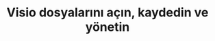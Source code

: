 ﻿---
title: Visio dosyalarını açın, kaydedin ve yönetin
linktitle: Yükleme, Kaydetme ve Yönetme
type: docs
weight: 20
url: /tr/python-net/loading-saving-and-managing/
---

